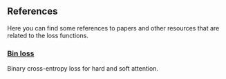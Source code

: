 ## References

Here you can find some references to papers and other resources that are related to the loss functions.

### [Bin loss](./bin_loss.md)

Binary cross-entropy loss for hard and soft attention.
